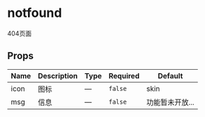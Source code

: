 # notfound

404页面

## Props

<!-- @vuese:notfound:props:start -->
|Name|Description|Type|Required|Default|
|---|---|---|---|---|
|icon|图标|—|`false`|skin|
|msg|信息|—|`false`|功能暂未开放...|

<!-- @vuese:notfound:props:end -->


